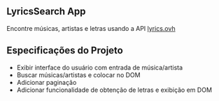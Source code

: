 ## LyricsSearch App

Encontre músicas, artistas e letras usando a API [lyrics.ovh](https://lyrics.ovh)

## Especificações do Projeto

- Exibir interface do usuário com entrada de música/artista
- Buscar músicas/artistas e colocar no DOM
- Adicionar paginação
- Adicionar funcionalidade de obtenção de letras e exibição em DOM
